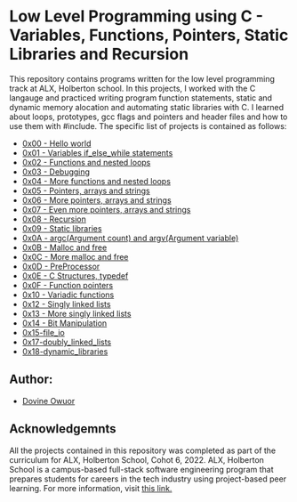 <h1>Low Level Programming using C - Variables, Functions, Pointers, Static Libraries and Recursion</h1>
</break>


<p>This repository contains programs written for the low level programming track at ALX, Holberton school. In this projects, I worked with the C langauge and practiced writing program function statements, static and dynamic memory alocation and automating static libraries with C. I learned about loops, prototypes, gcc flags and pointers and header files and how to use them with #include. The specific list of projects is contained as follows:</p>

<ul>
  <li><a href="https://github.com/dovineowuor/alx-low_level_programming/tree/master/0x00-hello_world">0x00 - Hello world</a></li>
  <li><a href="https://github.com/dovineowuor/alx-low_level_programming/tree/master/0x01-variables_if_else_while">0x01 - Variables if_else_while statements</a></li>
  <li><a href="https://github.com/dovineowuor/alx-low_level_programming/tree/master/0x02-functions_nested_loops">0x02 - Functions and nested loops</a></li>
  <li><a href="https://github.com/dovineowuor/alx-low_level_programming/tree/master/0x03-debugging">0x03 - Debugging</a></li>
  <li><a href="https://github.com/dovineowuor/alx-low_level_programming/tree/master/0x04-more_functions_nested_loops">0x04 - More functions and nested loops</a></li>
  <li><a href="https://github.com/dovineowuor/alx-low_level_programming/tree/master/0x05-pointers_arrays_strings">0x05 - Pointers, arrays and strings</a></li>
  <li><a href="https://github.com/dovineowuor/alx-low_level_programming/tree/master/0x06-pointers_arrays_strings">0x06 - More pointers, arrays and strings</a></li>
  <li><a href="https://github.com/dovineowuor/alx-low_level_programming/tree/master/0x07-pointers_arrays_strings">0x07 - Even more pointers, arrays and strings</a></li>
  <li><a href="https://github.com/dovineowuor/alx-low_level_programming/tree/master/0x08-recursion">0x08 - Recursion</a></li>
  <li><a href="https://github.com/dovineowuor/alx-low_level_programming/tree/master/0x09-static_libraries">0x09 - Static libraries</a></li>
  <li><a href="https://github.com/dovineowuor/alx-low_level_programming/tree/master/0x0A-argc_argv">0x0A - argc(Argument count) and argv(Argument variable)</a></li>
  <li><a href="https://github.com/dovineowuor/alx-low_level_programming/tree/master/0x0B-malloc_free">0x0B - Malloc and free</a></li>
  <li><a href="https://github.com/dovineowuor/alx-low_level_programming/tree/master/0x0C-more_malloc_free">0x0C - More malloc and free</a></li>
  <li><a href="https://github.com/dovineowuor/alx-low_level_programming/tree/master/0x0D-preprocessor">0x0D - PreProcessor</a></li>
  <li><a href="https://github.com/dovineowuor/alx-low_level_programming/tree/master/0x0E-structures_typedef">0x0E - C Structures, typedef</a></li>
  <li><a href="https://github.com/dovineowuor/alx-low_level_programming/tree/master/0x0F-function_pointers">0x0F - Function pointers</a></li>
  <li><a href="https://github.com/dovineowuor/alx-low_level_programming/tree/master/0x10-variadic_functions">0x10 - Variadic functions</a></li>
  <li><a href="https://github.com/dovineowuor/alx-low_level_programming/tree/master/0x12-singly_linked_lists">0x12 - Singly linked lists</a></li>
  <li><a href="https://github.com/dovineowuor/alx-low_level_programming/tree/master/0x13-more_singly_linked_lists">0x13 - More singly linked lists</a></li>
  <li><a href="https://github.com/dovineowuor/alx-low_level_programming/tree/master/0x14-bit_manipulation">0x14 - Bit Manipulation</a></li>
  <li><a href="https://github.com/dovineowuor/alx-low_level_programming/tree/master/0x15-file_io">0x15-file_io</a></li>
  <li><a href="https://github.com/dovineowuor/alx-low_level_programming/tree/master/0x17-doubly_linked_lists">0x17-doubly_linked_lists</a></li>
  <li><a href="https://github.com/dovineowuor/alx-low_level_programming/tree/master/0x18-dynamic_libraries">0x18-dynamic_libraries</a></li>

</ul>

</break>
<h2>Author:</h2>
<ul>
  <li><a href="https://github.com/dovineowuor">Dovine Owuor</a></li>
</ul>

</break>

<h2>Acknowledgemnts</h2>
<p>All the projects contained in this repository was completed as part of the curriculum for ALX, Holberton School, Cohot 6, 2022. ALX, Holberton School is a campus-based full-stack software engineering program that prepares students for careers in the tech industry using project-based peer learning. For more information, visit <a href="https://www.holbertonschool.com/">this link.</a></p>
